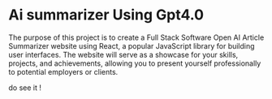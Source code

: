 # Ai summarizer Using Gpt4.0

The purpose of this project is to create a Full Stack Software Open AI Article Summarizer website using React, a popular JavaScript library for building user interfaces. The website will serve as a showcase for your skills, projects, and achievements, allowing you to present yourself professionally to potential employers or clients. 

do see it !
